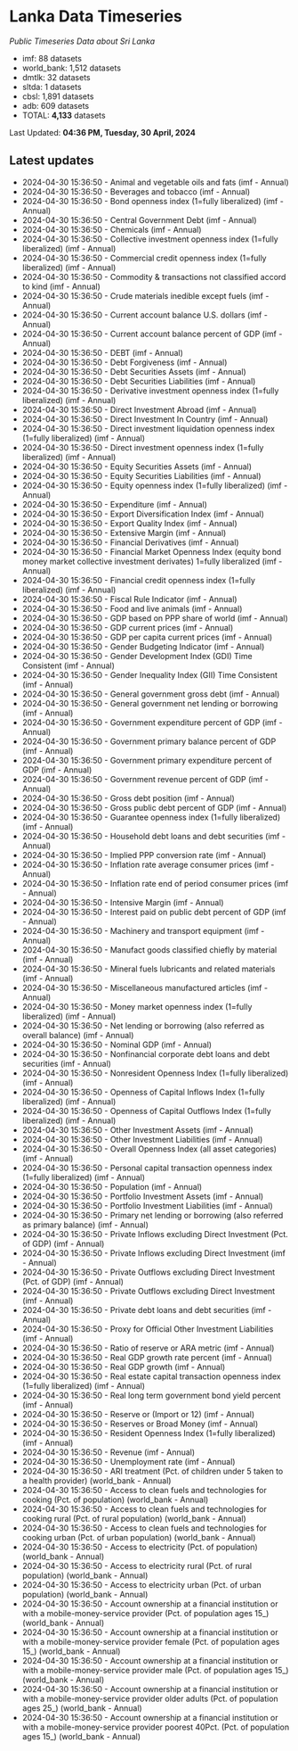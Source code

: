 # Lanka Data Timeseries
*Public Timeseries Data about Sri Lanka*

* imf: 88 datasets
* world_bank: 1,512 datasets
* dmtlk: 32 datasets
* sltda: 1 datasets
* cbsl: 1,891 datasets
* adb: 609 datasets
* TOTAL: **4,133** datasets

Last Updated: **04:36 PM, Tuesday, 30 April, 2024**

## Latest updates

* 2024-04-30 15:36:50 - Animal and vegetable oils and fats (imf - Annual)
* 2024-04-30 15:36:50 - Beverages and tobacco (imf - Annual)
* 2024-04-30 15:36:50 - Bond openness index (1=fully liberalized) (imf - Annual)
* 2024-04-30 15:36:50 - Central Government Debt (imf - Annual)
* 2024-04-30 15:36:50 - Chemicals (imf - Annual)
* 2024-04-30 15:36:50 - Collective investment openness index (1=fully liberalized) (imf - Annual)
* 2024-04-30 15:36:50 - Commercial credit openness index (1=fully liberalized) (imf - Annual)
* 2024-04-30 15:36:50 - Commodity & transactions not classified accord to kind (imf - Annual)
* 2024-04-30 15:36:50 - Crude materials inedible except fuels (imf - Annual)
* 2024-04-30 15:36:50 - Current account balance U.S. dollars (imf - Annual)
* 2024-04-30 15:36:50 - Current account balance percent of GDP (imf - Annual)
* 2024-04-30 15:36:50 - DEBT (imf - Annual)
* 2024-04-30 15:36:50 - Debt Forgiveness (imf - Annual)
* 2024-04-30 15:36:50 - Debt Securities Assets (imf - Annual)
* 2024-04-30 15:36:50 - Debt Securities Liabilities (imf - Annual)
* 2024-04-30 15:36:50 - Derivative investment openness index (1=fully liberalized) (imf - Annual)
* 2024-04-30 15:36:50 - Direct Investment Abroad (imf - Annual)
* 2024-04-30 15:36:50 - Direct Investment In Country (imf - Annual)
* 2024-04-30 15:36:50 - Direct investment liquidation openness index (1=fully liberalized) (imf - Annual)
* 2024-04-30 15:36:50 - Direct investment openness index (1=fully liberalized) (imf - Annual)
* 2024-04-30 15:36:50 - Equity Securities Assets (imf - Annual)
* 2024-04-30 15:36:50 - Equity Securities Liabilities (imf - Annual)
* 2024-04-30 15:36:50 - Equity openness index (1=fully liberalized) (imf - Annual)
* 2024-04-30 15:36:50 - Expenditure (imf - Annual)
* 2024-04-30 15:36:50 - Export Diversification Index (imf - Annual)
* 2024-04-30 15:36:50 - Export Quality Index (imf - Annual)
* 2024-04-30 15:36:50 - Extensive Margin (imf - Annual)
* 2024-04-30 15:36:50 - Financial Derivatives (imf - Annual)
* 2024-04-30 15:36:50 - Financial Market Openness Index (equity bond money market collective investment derivates) 1=fully liberalized (imf - Annual)
* 2024-04-30 15:36:50 - Financial credit openness index (1=fully liberalized) (imf - Annual)
* 2024-04-30 15:36:50 - Fiscal Rule Indicator (imf - Annual)
* 2024-04-30 15:36:50 - Food and live animals (imf - Annual)
* 2024-04-30 15:36:50 - GDP based on PPP share of world (imf - Annual)
* 2024-04-30 15:36:50 - GDP current prices (imf - Annual)
* 2024-04-30 15:36:50 - GDP per capita current prices (imf - Annual)
* 2024-04-30 15:36:50 - Gender Budgeting Indicator (imf - Annual)
* 2024-04-30 15:36:50 - Gender Development Index (GDI) Time Consistent (imf - Annual)
* 2024-04-30 15:36:50 - Gender Inequality Index (GII) Time Consistent (imf - Annual)
* 2024-04-30 15:36:50 - General government gross debt (imf - Annual)
* 2024-04-30 15:36:50 - General government net lending or borrowing (imf - Annual)
* 2024-04-30 15:36:50 - Government expenditure percent of GDP (imf - Annual)
* 2024-04-30 15:36:50 - Government primary balance percent of GDP (imf - Annual)
* 2024-04-30 15:36:50 - Government primary expenditure percent of GDP (imf - Annual)
* 2024-04-30 15:36:50 - Government revenue percent of GDP (imf - Annual)
* 2024-04-30 15:36:50 - Gross debt position (imf - Annual)
* 2024-04-30 15:36:50 - Gross public debt percent of GDP (imf - Annual)
* 2024-04-30 15:36:50 - Guarantee openness index (1=fully liberalized) (imf - Annual)
* 2024-04-30 15:36:50 - Household debt loans and debt securities (imf - Annual)
* 2024-04-30 15:36:50 - Implied PPP conversion rate (imf - Annual)
* 2024-04-30 15:36:50 - Inflation rate average consumer prices (imf - Annual)
* 2024-04-30 15:36:50 - Inflation rate end of period consumer prices (imf - Annual)
* 2024-04-30 15:36:50 - Intensive Margin (imf - Annual)
* 2024-04-30 15:36:50 - Interest paid on public debt percent of GDP (imf - Annual)
* 2024-04-30 15:36:50 - Machinery and transport equipment (imf - Annual)
* 2024-04-30 15:36:50 - Manufact goods classified chiefly by material (imf - Annual)
* 2024-04-30 15:36:50 - Mineral fuels lubricants and related materials (imf - Annual)
* 2024-04-30 15:36:50 - Miscellaneous manufactured articles (imf - Annual)
* 2024-04-30 15:36:50 - Money market openness index (1=fully liberalized) (imf - Annual)
* 2024-04-30 15:36:50 - Net lending or borrowing (also referred as overall balance) (imf - Annual)
* 2024-04-30 15:36:50 - Nominal GDP (imf - Annual)
* 2024-04-30 15:36:50 - Nonfinancial corporate debt loans and debt securities (imf - Annual)
* 2024-04-30 15:36:50 - Nonresident Openness Index (1=fully liberalized) (imf - Annual)
* 2024-04-30 15:36:50 - Openness of Capital Inflows Index (1=fully liberalized) (imf - Annual)
* 2024-04-30 15:36:50 - Openness of Capital Outflows Index (1=fully liberalized) (imf - Annual)
* 2024-04-30 15:36:50 - Other Investment Assets (imf - Annual)
* 2024-04-30 15:36:50 - Other Investment Liabilities (imf - Annual)
* 2024-04-30 15:36:50 - Overall Openness Index (all asset categories) (imf - Annual)
* 2024-04-30 15:36:50 - Personal capital transaction openness index (1=fully liberalized) (imf - Annual)
* 2024-04-30 15:36:50 - Population (imf - Annual)
* 2024-04-30 15:36:50 - Portfolio Investment Assets (imf - Annual)
* 2024-04-30 15:36:50 - Portfolio Investment Liabilities (imf - Annual)
* 2024-04-30 15:36:50 - Primary net lending or borrowing (also referred as primary balance) (imf - Annual)
* 2024-04-30 15:36:50 - Private Inflows excluding Direct Investment (Pct. of GDP) (imf - Annual)
* 2024-04-30 15:36:50 - Private Inflows excluding Direct Investment (imf - Annual)
* 2024-04-30 15:36:50 - Private Outflows excluding Direct Investment (Pct. of GDP) (imf - Annual)
* 2024-04-30 15:36:50 - Private Outflows excluding Direct Investment (imf - Annual)
* 2024-04-30 15:36:50 - Private debt loans and debt securities (imf - Annual)
* 2024-04-30 15:36:50 - Proxy for Official Other Investment Liabilities (imf - Annual)
* 2024-04-30 15:36:50 - Ratio of reserve or ARA metric (imf - Annual)
* 2024-04-30 15:36:50 - Real GDP growth rate percent (imf - Annual)
* 2024-04-30 15:36:50 - Real GDP growth (imf - Annual)
* 2024-04-30 15:36:50 - Real estate capital transaction openness index (1=fully liberalized) (imf - Annual)
* 2024-04-30 15:36:50 - Real long term government bond yield percent (imf - Annual)
* 2024-04-30 15:36:50 - Reserve or (Import or 12) (imf - Annual)
* 2024-04-30 15:36:50 - Reserves or Broad Money (imf - Annual)
* 2024-04-30 15:36:50 - Resident Openness Index (1=fully liberalized) (imf - Annual)
* 2024-04-30 15:36:50 - Revenue (imf - Annual)
* 2024-04-30 15:36:50 - Unemployment rate (imf - Annual)
* 2024-04-30 15:36:50 - ARI treatment (Pct. of children under 5 taken to a health provider) (world_bank - Annual)
* 2024-04-30 15:36:50 - Access to clean fuels and technologies for cooking (Pct. of population) (world_bank - Annual)
* 2024-04-30 15:36:50 - Access to clean fuels and technologies for cooking rural (Pct. of rural population) (world_bank - Annual)
* 2024-04-30 15:36:50 - Access to clean fuels and technologies for cooking urban (Pct. of urban population) (world_bank - Annual)
* 2024-04-30 15:36:50 - Access to electricity (Pct. of population) (world_bank - Annual)
* 2024-04-30 15:36:50 - Access to electricity rural (Pct. of rural population) (world_bank - Annual)
* 2024-04-30 15:36:50 - Access to electricity urban (Pct. of urban population) (world_bank - Annual)
* 2024-04-30 15:36:50 - Account ownership at a financial institution or with a mobile-money-service provider (Pct. of population ages 15_) (world_bank - Annual)
* 2024-04-30 15:36:50 - Account ownership at a financial institution or with a mobile-money-service provider female (Pct. of population ages 15_) (world_bank - Annual)
* 2024-04-30 15:36:50 - Account ownership at a financial institution or with a mobile-money-service provider male (Pct. of population ages 15_) (world_bank - Annual)
* 2024-04-30 15:36:50 - Account ownership at a financial institution or with a mobile-money-service provider older adults (Pct. of population ages 25_) (world_bank - Annual)
* 2024-04-30 15:36:50 - Account ownership at a financial institution or with a mobile-money-service provider poorest 40Pct. (Pct. of population ages 15_) (world_bank - Annual)